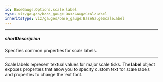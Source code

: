 ```yaml
---
id: BaseGauge.Options.scale.label
type: viz/gauges/base_gauge:BaseGaugeScaleLabel
inheritsType: viz/gauges/base_gauge:BaseGaugeScaleLabel
---
```

---
##### shortDescription
Specifies common properties for scale labels.

---
Scale labels represent textual values for major scale ticks. The **label** object exposes properties that allow you to specify custom text for scale labels and properties to change the text font.